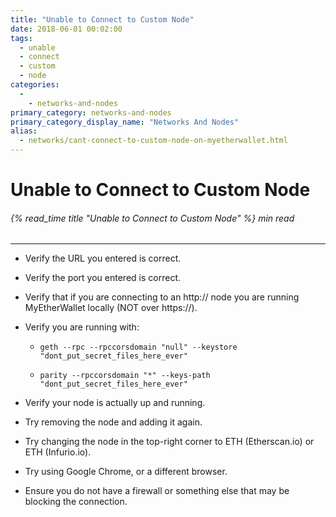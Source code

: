 ```yaml
---
title: "Unable to Connect to Custom Node"
date: 2018-06-01 00:02:00
tags:
  - unable
  - connect
  - custom
  - node
categories:
  - 
    - networks-and-nodes
primary_category: networks-and-nodes
primary_category_display_name: "Networks And Nodes"
alias:
  - networks/cant-connect-to-custom-node-on-myetherwallet.html
---
```


# **Unable to Connect to Custom Node**

###### {% read_time title "Unable to Connect to Custom Node" %} min read

* * *

-   Verify the URL you entered is correct.

-   Verify the port you entered is correct.

-   Verify that if you are connecting to an http&#x3A;// node you are running MyEtherWallet locally (NOT over https&#x3A;//).

-   Verify you are running with:

    -   `geth --rpc --rpccorsdomain "null" --keystore "dont_put_secret_files_here_ever"`

    -   `parity --rpccorsdomain "*" --keys-path "dont_put_secret_files_here_ever"`

-   Verify your node is actually up and running.

-   Try removing the node and adding it again.

-   Try changing the node in the top-right corner to ETH (Etherscan.io) or ETH (Infurio.io).

-   Try using Google Chrome, or a different browser.

-   Ensure you do not have a firewall or something else that may be blocking the connection.
